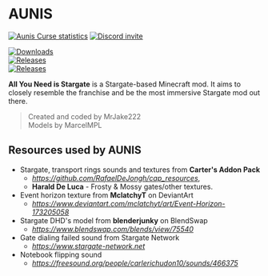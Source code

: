 # AUNIS

[![Aunis Curse statistics](http://cf.way2muchnoise.eu/aunis.svg)](http://minecraft.curseforge.com/projects/aunis)
[![Discord invite](https://img.shields.io/discord/595152041962373120?logo=discord&color=%235D70B3&style=flat-square)](https://discord.gg/wfba6Dcyxe)

[![Downloads](https://img.shields.io/github/downloads/MrJake222/AUNIS/total?color=%23B3451B&label=downloads%20(github)&style=flat-square)](https://github.com/MrJake222/AUNIS/releases)<br>
[![Releases](https://img.shields.io/github/v/release/MrJake222/AUNIS?color=%23B3451B&label=beta&style=flat-square)](https://github.com/MrJake222/AUNIS/releases)<br>
[![Releases](https://img.shields.io/github/v/release/MrJake222/AUNIS?color=%23B3451B&include_prereleases&label=alpha&style=flat-square)](https://github.com/MrJake222/AUNIS/releases)


**All You Need is Stargate** is a Stargate-based Minecraft mod. It aims to closely resemble the franchise and be the most immersive Stargate mod out there.

>Created and coded by MrJake222<br>
Models by MarcelMPL

## Resources used by AUNIS
* Stargate, transport rings sounds and textures from **Carter's Addon Pack**
  * *https://github.com/RafaelDeJongh/cap_resources*,
  * **Harald De Luca** - Frosty & Mossy gates/other textures.
* Event horizon texture from **MclatchyT** on DeviantArt
  * *https://www.deviantart.com/mclatchyt/art/Event-Horizon-173205058*
* Stargate DHD's model from **blenderjunky** on BlendSwap
  * *https://www.blendswap.com/blends/view/75540*
* Gate dialing failed sound from Stargate Network
  * *https://www.stargate-network.net*
* Notebook flipping sound
  * *https://freesound.org/people/carlerichudon10/sounds/466375*
